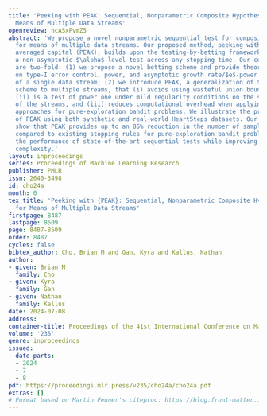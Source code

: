 ```yaml
---
title: 'Peeking with PEAK: Sequential, Nonparametric Composite Hypothesis Tests for
  Means of Multiple Data Streams'
openreview: hcASxFvmZ5
abstract: 'We propose a novel nonparametric sequential test for composite hypotheses
  for means of multiple data streams. Our proposed method, peeking with expectation-based
  averaged capital (PEAK), builds upon the testing-by-betting framework and provides
  a non-asymptotic $\alpha$-level test across any stopping time. Our contributions
  are two-fold: (1) we propose a novel betting scheme and provide theoretical guarantees
  on type-I error control, power, and asymptotic growth rate/$e$-power in the setting
  of a single data stream; (2) we introduce PEAK, a generalization of this betting
  scheme to multiple streams, that (i) avoids using wasteful union bounds via averaging,
  (ii) is a test of power one under mild regularity conditions on the sampling scheme
  of the streams, and (iii) reduces computational overhead when applying the testing-as-betting
  approaches for pure-exploration bandit problems. We illustrate the practical benefits
  of PEAK using both synthetic and real-world HeartSteps datasets. Our experiments
  show that PEAK provides up to an 85% reduction in the number of samples before stopping
  compared to existing stopping rules for pure-exploration bandit problems, and matches
  the performance of state-of-the-art sequential tests while improving upon computational
  complexity.'
layout: inproceedings
series: Proceedings of Machine Learning Research
publisher: PMLR
issn: 2640-3498
id: cho24a
month: 0
tex_title: 'Peeking with {PEAK}: Sequential, Nonparametric Composite Hypothesis Tests
  for Means of Multiple Data Streams'
firstpage: 8487
lastpage: 8509
page: 8487-8509
order: 8487
cycles: false
bibtex_author: Cho, Brian M and Gan, Kyra and Kallus, Nathan
author:
- given: Brian M
  family: Cho
- given: Kyra
  family: Gan
- given: Nathan
  family: Kallus
date: 2024-07-08
address:
container-title: Proceedings of the 41st International Conference on Machine Learning
volume: '235'
genre: inproceedings
issued:
  date-parts:
  - 2024
  - 7
  - 8
pdf: https://proceedings.mlr.press/v235/cho24a/cho24a.pdf
extras: []
# Format based on Martin Fenner's citeproc: https://blog.front-matter.io/posts/citeproc-yaml-for-bibliographies/
---
```

